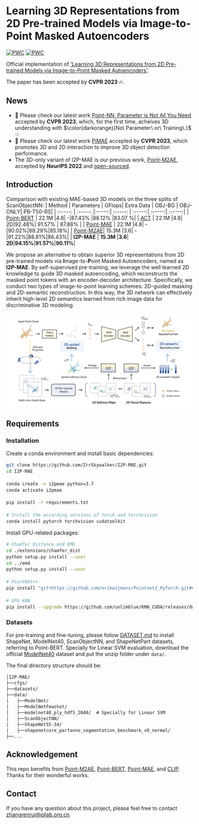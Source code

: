 # Learning 3D Representations from 2D Pre-trained Models via Image-to-Point Masked Autoencoders

[![PWC](https://img.shields.io/endpoint.svg?url=https://paperswithcode.com/badge/learning-3d-representations-from-2d-pre/3d-point-cloud-classification-on-scanobjectnn)](https://paperswithcode.com/sota/3d-point-cloud-classification-on-scanobjectnn?p=learning-3d-representations-from-2d-pre)
[![PWC](https://img.shields.io/endpoint.svg?url=https://paperswithcode.com/badge/learning-3d-representations-from-2d-pre/3d-point-cloud-linear-classification-on)](https://paperswithcode.com/sota/3d-point-cloud-linear-classification-on?p=learning-3d-representations-from-2d-pre)

Official implementation of ['Learning 3D Representations from 2D Pre-trained Models via Image-to-Point Masked Autoencoders'](https://arxiv.org/pdf/2212.06785.pdf).

The paper has been accepted by **CVPR 2023** 🔥.

## News
* 📣 Please check our latest work [Point-NN, Parameter is Not All You Need](https://github.com/ZrrSkywalker/Point-NN) accepted by **CVPR 2023**, which, for the first time, acheives 3D understanding with $\color{darkorange}{No\ Parameter\ or\ Training\.}$ 💥
* 📣 Please check our latest work [PiMAE](https://github.com/BLVLab/PiMAE) accepted by **CVPR 2023**, which promotes 3D and 2D interaction to improve 3D object detection performance.
* The 3D-only variant of I2P-MAE is our previous work, [Point-M2AE](https://arxiv.org/pdf/2205.14401.pdf), accepted by **NeurIPS 2022** and [open-sourced](https://github.com/ZrrSkywalker/Point-M2AE).

## Introduction

Comparison with existing MAE-based 3D models on the three spilts of ScanObjectNN:
| Method | Parameters | GFlops| Extra Data | OBJ-BG | OBJ-ONLY| PB-T50-RS|
| :-----: | :-----: |:-----:| :-----: | :-----:| :-----:| :-----:|
| [Point-BERT](https://github.com/lulutang0608/Point-BERT) | 22.1M |4.8| -|87.43% |88.12% |83.07 %| 
| [ACT](https://github.com/RunpeiDong/ACT) | 22.1M |4.8| 2D|92.48%| 91.57% | 87.88% | 
| [Point-MAE](https://github.com/Pang-Yatian/Point-MAE) | 22.1M |4.8| -|90.02%|88.29%|85.18%|
| [Point-M2AE](https://github.com/ZrrSkywalker/Point-M2AE)| 15.3M |3.6| -|91.22%|88.81%|86.43%|
| **I2P-MAE** | **15.3M** |**3.6**| **2D**|**94.15%**|**91.57%**|**90.11%**|

We propose an alternative to obtain superior 3D representations from 2D pre-trained models via **I**mage-to-**P**oint Masked Autoencoders, named as **I2P-MAE**. By self-supervised pre-training, we leverage the well learned 2D knowledge to guide 3D masked autoencoding, which reconstructs the masked point tokens with an encoder-decoder architecture. Specifically, we conduct two types of image-to-point learning schemes: 2D-guided masking and 2D-semantic reconstruction. In this way, the 3D network can effectively inherit high-level 2D semantics learned from rich image data for discriminative 3D modeling.

<div align="center">
  <img src="pipeline.png"/>
</div>

## Requirements

### Installation
Create a conda environment and install basic dependencies:
```bash
git clone https://github.com/ZrrSkywalker/I2P-MAE.git
cd I2P-MAE

conda create -n i2pmae python=3.7
conda activate i2pmae

pip install -r requirements.txt

# Install the according versions of torch and torchvision
conda install pytorch torchvision cudatoolkit
```
Install GPU-related packages:
```bash
# Chamfer Distance and EMD
cd ./extensions/chamfer_dist
python setup.py install --user
cd ../emd
python setup.py install --user

# PointNet++
pip install "git+https://github.com/erikwijmans/Pointnet2_PyTorch.git#egg=pointnet2_ops&subdirectory=pointnet2_ops_lib"

# GPU kNN
pip install --upgrade https://github.com/unlimblue/KNN_CUDA/releases/download/0.2/KNN_CUDA-0.2-py3-none-any.whl
```
### Datasets
For pre-training and fine-tuning, please follow [DATASET.md](https://github.com/lulutang0608/Point-BERT/blob/master/DATASET.md) to install ShapeNet, ModelNet40, ScanObjectNN, and ShapeNetPart datasets, referring to Point-BERT. Specially for Linear SVM evaluation, download the official [ModelNet40](https://shapenet.cs.stanford.edu/media/modelnet40_ply_hdf5_2048.zip) dataset and put the unzip folder under `data/`.

The final directory structure should be:
```
│I2P-MAE/
├──cfgs/
├──datasets/
├──data/
│   ├──ModelNet/
│   ├──ModelNetFewshot/
│   ├──modelnet40_ply_hdf5_2048/  # Specially for Linear SVM
│   ├──ScanObjectNN/
│   ├──ShapeNet55-34/
│   ├──shapenetcore_partanno_segmentation_benchmark_v0_normal/
├──...
```


## Acknowledgement
This repo benefits from [Point-M2AE](https://github.com/ZrrSkywalker/Point-M2AE), [Point-BERT](https://github.com/lulutang0608/Point-BERT), [Point-MAE](https://github.com/Pang-Yatian/Point-MAE), and [CLIP](https://github.com/openai/CLIP). Thanks for their wonderful works.

## Contact
If you have any question about this project, please feel free to contact zhangrenrui@pjlab.org.cn.
